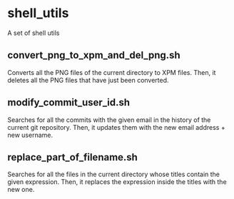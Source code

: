 # shell_utils
A set of shell utils

## convert_png_to_xpm_and_del_png.sh
Converts all the PNG files of the current directory to XPM files.
Then, it deletes all the PNG files that have just been converted.

## modify_commit_user_id.sh
Searches for all the commits with the given email in the history of the current git repository.
Then, it updates them with the new email address + new username.

## replace_part_of_filename.sh
Searches for all the files in the current directory whose titles contain the given expression.
Then, it replaces the expression inside the titles with the new one.
